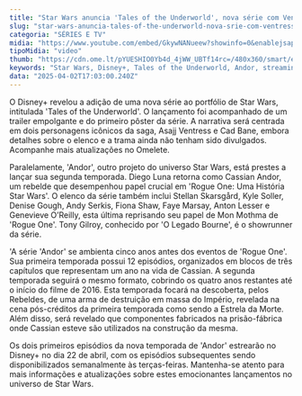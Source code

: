 ```yaml
---
title: "Star Wars anuncia 'Tales of the Underworld', nova série com Ventress e Cad Bane"
slug: "star-wars-anuncia-tales-of-the-underworld-nova-srie-com-ventress-e-cad-bane"
categoria: "SÉRIES E TV"
midia: "https://www.youtube.com/embed/GkywNANueew?showinfo=0&enablejsapi=1"
tipoMidia: "video"
thumb: "https://cdn.ome.lt/pYUESHIO0Yb4d_4jWW_UBTf14rc=/480x360/smart/extras/conteudos/omelete_THUMB_-_2025-04-02T131145.559.png"
keywords: "Star Wars, Disney+, Tales of the Underworld, Andor, streaming"
data: "2025-04-02T17:03:00.240Z"
---
```


O Disney+ revelou a adição de uma nova série ao portfólio de Star Wars, intitulada 'Tales of the Underworld'. O lançamento foi acompanhado de um trailer empolgante e do primeiro pôster da série. A narrativa será centrada em dois personagens icônicos da saga, Asajj Ventress e Cad Bane, embora detalhes sobre o elenco e a trama ainda não tenham sido divulgados. Acompanhe mais atualizações no Omelete.

Paralelamente, 'Andor', outro projeto do universo Star Wars, está prestes a lançar sua segunda temporada. Diego Luna retorna como Cassian Andor, um rebelde que desempenhou papel crucial em 'Rogue One: Uma História Star Wars'. O elenco da série também inclui Stellan Skarsgård, Kyle Soller, Denise Gough, Andy Serkis, Fiona Shaw, Faye Marsay, Anton Lesser e Genevieve O’Reilly, esta última reprisando seu papel de Mon Mothma de 'Rogue One'. Tony Gilroy, conhecido por 'O Legado Bourne', é o showrunner da série.

'A série 'Andor' se ambienta cinco anos antes dos eventos de 'Rogue One'. Sua primeira temporada possui 12 episódios, organizados em blocos de três capítulos que representam um ano na vida de Cassian. A segunda temporada seguirá o mesmo formato, cobrindo os quatro anos restantes até o início do filme de 2016. Esta temporada focará na descoberta, pelos Rebeldes, de uma arma de destruição em massa do Império, revelada na cena pós-créditos da primeira temporada como sendo a Estrela da Morte. Além disso, será revelado que componentes fabricados na prisão-fábrica onde Cassian esteve são utilizados na construção da mesma.

Os dois primeiros episódios da nova temporada de 'Andor' estrearão no Disney+ no dia 22 de abril, com os episódios subsequentes sendo disponibilizados semanalmente às terças-feiras. Mantenha-se atento para mais informações e atualizações sobre estes emocionantes lançamentos no universo de Star Wars.
